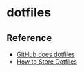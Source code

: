 # dotfiles


## Reference

- [GitHub does dotfiles](https://dotfiles.github.io)
- [How to Store Dotfiles](https://atlassian.com/git/tutorials/dotfiles)
